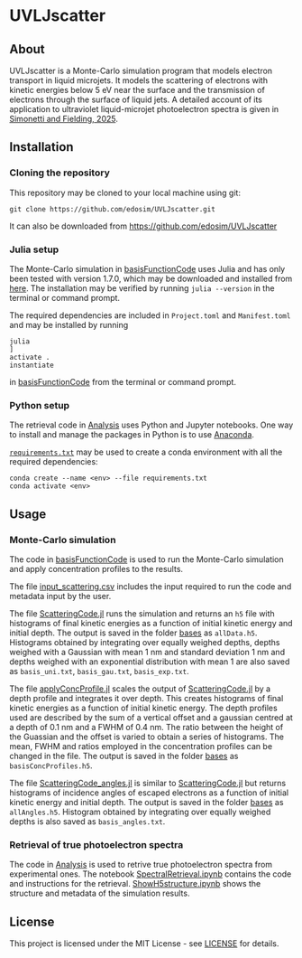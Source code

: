 # UVLJscatter

## About

UVLJscatter is a Monte-Carlo simulation program that models electron transport in liquid microjets. It models the scattering of electrons with kinetic energies below 5 eV near the surface and the transmission of electrons through the surface of liquid jets. A detailed account of its application to ultraviolet liquid-microjet photoelectron spectra is given in [Simonetti and Fielding, 2025](doi.org).



## Installation

### Cloning the repository
This repository may be cloned to your local machine using git:

```
git clone https://github.com/edosim/UVLJscatter.git
```

It can also be downloaded from <https://github.com/edosim/UVLJscatter>


### Julia setup
The Monte-Carlo simulation in [basisFunctionCode](basisFunctionCode) uses Julia and has only been tested with version 1.7.0, which may be downloaded and installed from [here](https://julialang.org/downloads/oldreleases/).
The installation may be verified by running `julia --version` in the terminal or command prompt.

The required dependencies are included in `Project.toml` and `Manifest.toml` and may be installed by running 

```
julia
]
activate .
instantiate
```
in [basisFunctionCode](basisFunctionCode) from the terminal or command prompt.


### Python setup

The retrieval code in [Analysis](Analysis) uses Python and Jupyter notebooks. One way to install and manage the packages in Python is to use [Anaconda](https://www.anaconda.com/download/success).

[`requirements.txt`](Analysis/requirements.txt) may be used to create a conda environment with all the required dependencies: 

```
conda create --name <env> --file requirements.txt
conda activate <env>
```


## Usage

### Monte-Carlo simulation

The code in [basisFunctionCode](basisFunctionCode) is used to run the Monte-Carlo simulation and apply concentration profiles to the results.

The file [input_scattering.csv](basisFunctionCode\input_scattering.csv) includes the input required to run the code and metadata input by the user.

The file [ScatteringCode.jl](basisFunctionCode\ScatteringCode.jl) runs the simulation and returns an `h5` file with histograms of final kinetic energies as a function of initial kinetic energy and initial depth. The output is saved in the folder [bases](basisFunctionCode\bases) as `allData.h5`. Histograms obtained by integrating over equally weighed depths, depths weighed with a Gaussian with mean 1 nm and standard deviation 1 nm and depths weighed with an exponential distribution with mean 1 are also saved as `basis_uni.txt`, `basis_gau.txt`, `basis_exp.txt`.

The file [applyConcProfile.jl](basisFunctionCode\applyConcProfile.jl) scales the  output of [ScatteringCode.jl](basisFunctionCode\ScatteringCode.jl) by a depth profile and integrates it over depth. This creates histograms of final kinetic energies as a function of initial kinetic energy. The depth profiles used are described by the sum of a vertical offset and a gaussian centred at a depth of 0.1 nm and a FWHM of 0.4 nm. The ratio between the height of the Guassian and the offset is varied to obtain a series of histograms. The mean, FWHM and ratios employed in the concentration profiles can be changed in the file. The output is saved in the folder [bases](basisFunctionCode\bases) as `basisConcProfiles.h5`.

The file [ScatteringCode_angles.jl](basisFunctionCode\ScatteringCode_angles.jl) is similar to [ScatteringCode.jl](basisFunctionCode\ScatteringCode.jl) but returns histograms of incidence angles of escaped electrons as a function of initial kinetic energy and initial depth. The output is saved in the folder [bases](basisFunctionCode\bases) as `allAngles.h5`. Histogram obtained by integrating over equally weighed depths is also saved as `basis_angles.txt`.

### Retrieval of true photoelectron spectra

The code in [Analysis](Analysis) is used to retrive true photoelectron spectra from experimental ones. The notebook [SpectralRetrieval.ipynb](Analysis\SpectralRetrieval.ipynb) contains the code and instructions for the retrieval. [ShowH5structure.ipynb](Analysis\ShowH5structure.ipynb) shows the structure and metadata of the simulation results.

## License

This project is licensed under the MIT License - see [LICENSE](LICENSE) for details.